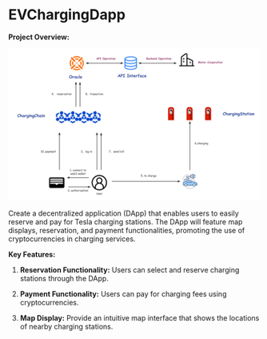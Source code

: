 # EVChargingDapp

**Project Overview:**

![EVChargingDapp](https://github.com/tign227/EVChargingDapp/blob/main/img/EVChargingDapp.jpg)

Create a decentralized application (DApp) that enables users to easily reserve and pay for Tesla charging stations. The DApp will feature map displays, reservation, and payment functionalities, promoting the use of cryptocurrencies in charging services.

**Key Features:**

1. **Reservation Functionality:** Users can select and reserve charging stations through the DApp.

2. **Payment Functionality:** Users can pay for charging fees using cryptocurrencies.

3. **Map Display:** Provide an intuitive map interface that shows the locations of nearby charging stations.
